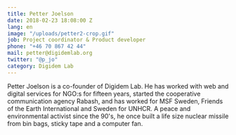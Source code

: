 ```yaml
---
title: Petter Joelson
date: 2018-02-23 18:08:00 Z
lang: en
image: "/uploads/petter2-crop.gif"
job: Project coordinator & Product developer
phone: "+46 70 867 42 44"
mail: petter@digidemlab.org
twitter: "@p_jo"
category: Digidem Lab
---
```


Petter Joelson is a co-founder of Digidem Lab. He has worked with web
  and digital services for NGO:s for fifteen years, started the cooperative communication
  agency Rabash, and has worked for MSF Sweden, Friends of the Earth International
  and Sweden for UNHCR. A peace and environmental activist since the 90's, he once
  built a life size nuclear missile from bin bags, sticky tape and a computer fan.
